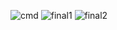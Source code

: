 ![cmd](https://github.com/user-attachments/assets/89979f7a-4d83-4027-a381-eac24ef097b5)
![final1](https://github.com/user-attachments/assets/7b127fdd-a43f-468d-b6df-ef944486ea52)
![final2](https://github.com/user-attachments/assets/11531666-51fd-4dca-8bfb-a4ecc8e09dac)
